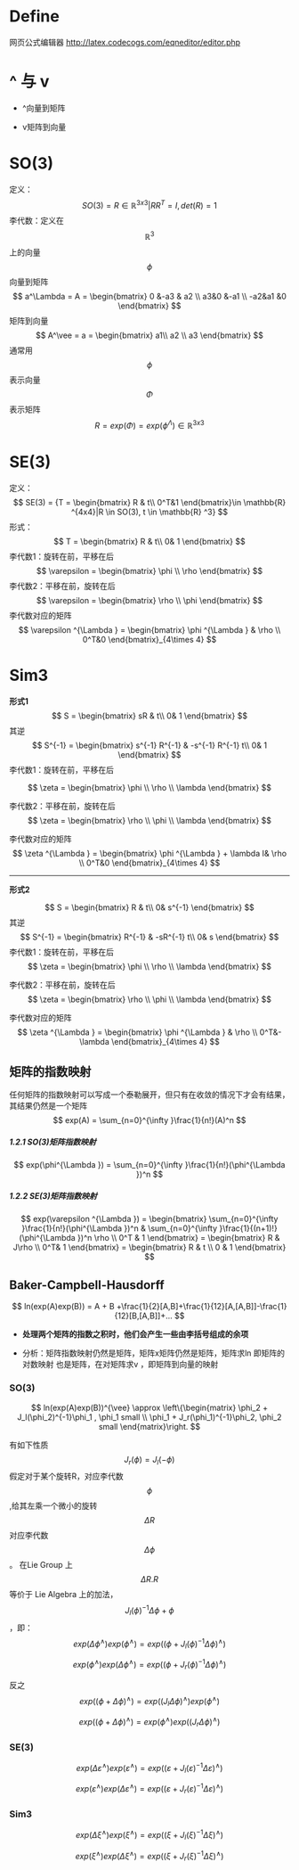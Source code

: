 # Define

网页公式编辑器  http://latex.codecogs.com/eqneditor/editor.php



# ^  与 v

- ^向量到矩阵

- v矩阵到向量



# SO(3)

定义：
$$
SO(3) = {R\in \mathbb{R} ^{3x3}|RR^T=I,det(R)=1}
$$
李代数：定义在 $$ \mathbb{R}^3 $$ 上的向量
$$
\phi
$$
向量到矩阵
$$
a^\Lambda  = A = \begin{bmatrix}
0 &-a3  & a2 \\ 
 a3&0  &-a1 \\ 
 -a2&a1  &0 
\end{bmatrix}
$$
矩阵到向量
$$
A^\vee  = a = \begin{bmatrix}
a1\\ a2
\\ a3
\end{bmatrix}
$$
通常用 $$\phi $$ 表示向量 $$\Phi$$ 表示矩阵
$$
R = exp(\Phi) = exp(\phi^{\Lambda })  \in \mathbb{R}^{3x3}
$$




# SE(3)

定义：
$$
SE(3) = {T = \begin{bmatrix}
R & t\\ 
 0^T&1 
\end{bmatrix}\in \mathbb{R} ^{4x4}|R \in SO(3), t \in \mathbb{R} ^3}
$$
形式：
$$
T = \begin{bmatrix}
R & t\\
 0& 1
\end{bmatrix}
$$
李代数1：旋转在前，平移在后
$$
\varepsilon  = \begin{bmatrix}
\phi \\ \rho 
\end{bmatrix}
$$
 李代数2：平移在前，旋转在后
$$
\varepsilon  = \begin{bmatrix}
\rho \\ \phi 
\end{bmatrix}
$$
李代数对应的矩阵
$$
\varepsilon ^{\Lambda } = \begin{bmatrix}
\phi ^{\Lambda } & \rho \\  
 0^T&0 
\end{bmatrix}_{4\times 4}
$$


# Sim3

**形式1**
$$
S = \begin{bmatrix}
sR & t\\
 0& 1
\end{bmatrix}
$$
其逆
$$
S^{-1} = \begin{bmatrix}
s^{-1} R^{-1}  & -s^{-1} R^{-1}  t\\
 0& 1
\end{bmatrix}
$$
李代数1：旋转在前，平移在后

$$
\zeta  = \begin{bmatrix}
\phi \\ \rho 
\\ \lambda 
\end{bmatrix}
$$

 李代数2：平移在前，旋转在后
$$
 \zeta  = \begin{bmatrix}
\rho \\ \phi 
\\ \lambda 
\end{bmatrix}
$$

李代数对应的矩阵
$$
\zeta ^{\Lambda } = \begin{bmatrix}
\phi ^{\Lambda }  + \lambda I& \rho \\  
 0^T&0 
\end{bmatrix}_{4\times 4}
$$

----

**形式2**


$$
S = \begin{bmatrix}
R & t\\
 0& s^{-1}
\end{bmatrix}
$$
其逆
$$
S^{-1} = \begin{bmatrix}
R^{-1}  & -sR^{-1}  t\\
 0& s
\end{bmatrix}
$$
李代数1：旋转在前，平移在后
$$
 \zeta  = \begin{bmatrix}
\phi \\ \rho 
\\ \lambda 
\end{bmatrix}
$$

李代数2：平移在前，旋转在后
$$
 \zeta  = \begin{bmatrix}
\rho \\ \phi 
\\ \lambda 
\end{bmatrix}
$$

李代数对应的矩阵
$$
\zeta ^{\Lambda } = \begin{bmatrix}
\phi ^{\Lambda }  & \rho \\  
 0^T&-\lambda 
\end{bmatrix}_{4\times 4}
$$


## 矩阵的指数映射

任何矩阵的指数映射可以写成一个泰勒展开，但只有在收敛的情况下才会有结果，其结果仍然是一个矩阵
$$
exp(A) =  \sum_{n=0}^{\infty }\frac{1}{n!}(A)^n
$$

##### 1.2.1 SO(3)矩阵指数映射

$$
exp(\phi^{\Lambda }) =  \sum_{n=0}^{\infty }\frac{1}{n!}(\phi^{\Lambda })^n
$$

##### 1.2.2 SE(3)矩阵指数映射

$$
exp(\varepsilon ^{\Lambda }) = \begin{bmatrix}
 \sum_{n=0}^{\infty }\frac{1}{n!}(\phi^{\Lambda })^n &  \sum_{n=0}^{\infty }\frac{1}{(n+1)!}(\phi^{\Lambda })^n \rho \\ 0^T
 & 1
\end{bmatrix} = \begin{bmatrix}
R & J\rho  \\ 
 0^T& 1
\end{bmatrix}  = \begin{bmatrix}
R & t \\ 
 0 & 1
\end{bmatrix}
$$



## Baker-Campbell-Hausdorff

$$
ln(exp(A)exp(B)) = A + B +\frac{1}{2}[A,B]+\frac{1}{12}[A,[A,B]]-\frac{1}{12}[B,[A,B]]+...
$$

- **处理两个矩阵的指数之积时，他们会产生一些由李括号组成的余项**

- 分析：矩阵指数映射仍然是矩阵，矩阵x矩阵仍然是矩阵，矩阵求ln 即矩阵的对数映射 也是矩阵，在对矩阵求v ，即矩阵到向量的映射

### SO(3)

$$
ln(exp(A)exp(B))^{\vee}  \approx \left\{\begin{matrix}
\phi_2 + J_l(\phi_2)^{-1}\phi_1 , \phi_1   small \\ 
 \phi_1 + J_r(\phi_1)^{-1}\phi_2, \phi_2   small 
\end{matrix}\right.
$$

有如下性质
$$
J_r(\phi) = J_l(-\phi)
$$
假定对于某个旋转R，对应李代数 $$\phi$$ ,给其左乘一个微小的旋转$$\Delta R$$ 对应李代数 $$ \Delta \phi$$ 。 在Lie Group 上 $$\Delta R.R$$ 等价于 Lie Algebra 上的加法， $$J_l(\phi)^{-1} \Delta \phi + \phi $$ ，即：
$$
exp(\Delta\phi^{\wedge })exp(\phi^{\wedge }) = exp((\phi + J_l(\phi)^{-1}\Delta \phi)^{\wedge} )
$$

$$
exp(\phi^{\wedge })exp(\Delta\phi^{\wedge }) = exp((\phi + J_r(\phi)^{-1}\Delta \phi)^{\wedge} )
$$

反之
$$
exp((\phi+\Delta\phi)^\wedge ) = exp((J_l\Delta \phi)^\wedge )exp(\phi^{\wedge})
$$

$$
exp((\phi+\Delta\phi)^\wedge ) = exp(\phi^{\wedge})exp((J_r\Delta \phi)^\wedge )
$$



### SE(3)

$$
exp(\Delta\varepsilon ^{\wedge })exp(\varepsilon ^{\wedge }) = exp((\varepsilon  + J_l(\varepsilon )^{-1}\Delta \varepsilon )^{\wedge} )
$$

$$
exp(\varepsilon ^{\wedge })exp(\Delta\varepsilon ^{\wedge }) = exp((\varepsilon + J_r(\varepsilon )^{-1}\Delta \varepsilon )^{\wedge} )
$$



### Sim3

$$
exp(\Delta\xi  ^{\wedge })exp(\xi  ^{\wedge }) = exp((\xi   + J_l(\xi  )^{-1}\Delta \xi )^{\wedge} )
$$

$$
exp(\xi  ^{\wedge })exp(\Delta\xi  ^{\wedge }) = exp((\xi  + J_r(\xi  )^{-1}\Delta \xi  )^{\wedge} )
$$

